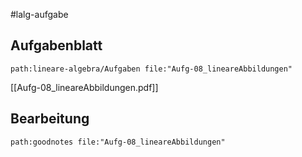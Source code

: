 #lalg-aufgabe 
## Aufgabenblatt
```expander
path:lineare-algebra/Aufgaben file:"Aufg-08_lineareAbbildungen"
```
[[Aufg-08_lineareAbbildungen.pdf]]

## Bearbeitung

```expander
path:goodnotes file:"Aufg-08_lineareAbbildungen"
```

